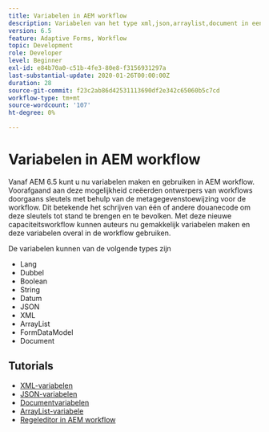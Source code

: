 ```yaml
---
title: Variabelen in AEM workflow
description: Variabelen van het type xml,json,arraylist,document in een algemene workflow gebruiken
version: 6.5
feature: Adaptive Forms, Workflow
topic: Development
role: Developer
level: Beginner
exl-id: e84b70a0-c51b-4fe3-80e8-f3156931297a
last-substantial-update: 2020-01-26T00:00:00Z
duration: 28
source-git-commit: f23c2ab86d42531113690df2e342c65060b5c7cd
workflow-type: tm+mt
source-wordcount: '107'
ht-degree: 0%

---
```


# Variabelen in AEM workflow

Vanaf AEM 6.5 kunt u nu variabelen maken en gebruiken in AEM workflow. Voorafgaand aan deze mogelijkheid creëerden ontwerpers van workflows doorgaans sleutels met behulp van de metagegevenstoewijzing voor de workflow. Dit betekende het schrijven van één of andere douanecode om deze sleutels tot stand te brengen en te bevolken. Met deze nieuwe capaciteitsworkflow kunnen auteurs nu gemakkelijk variabelen maken en deze variabelen overal in de workflow gebruiken.

De variabelen kunnen van de volgende types zijn

* Lang
* Dubbel
* Boolean
* String
* Datum
* JSON
* XML
* ArrayList
* FormDataModel
* Document

## Tutorials

* [XML-variabelen](part1.md)
* [JSON-variabelen](part2.md)
* [Documentvariabelen](part3.md)
* [ArrayList-variabele](part4.md)
* [Regeleditor in AEM workflow](part5.md)
